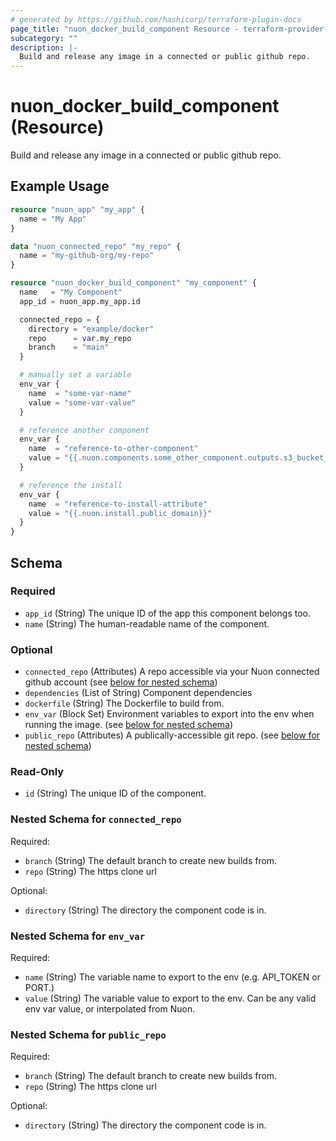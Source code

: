 ```yaml
---
# generated by https://github.com/hashicorp/terraform-plugin-docs
page_title: "nuon_docker_build_component Resource - terraform-provider-nuon"
subcategory: ""
description: |-
  Build and release any image in a connected or public github repo.
---
```


# nuon_docker_build_component (Resource)

Build and release any image in a connected or public github repo.

## Example Usage

```terraform
resource "nuon_app" "my_app" {
  name = "My App"
}

data "nuon_connected_repo" "my_repo" {
  name = "my-github-org/my-repo"
}

resource "nuon_docker_build_component" "my_component" {
  name   = "My Component"
  app_id = nuon_app.my_app.id

  connected_repo = {
    directory = "example/docker"
    repo      = var.my_repo
    branch    = "main"
  }

  # manually set a variable
  env_var {
    name  = "some-var-name"
    value = "some-var-value"
  }

  # reference another component
  env_var {
    name  = "reference-to-other-component"
    value = "{{.nuon.components.some_other_component.outputs.s3_bucket_name}}"
  }

  # reference the install
  env_var {
    name  = "reference-to-install-attribute"
    value = "{{.nuon.install.public_domain}}"
  }
}
```

<!-- schema generated by tfplugindocs -->
## Schema

### Required

- `app_id` (String) The unique ID of the app this component belongs too.
- `name` (String) The human-readable name of the component.

### Optional

- `connected_repo` (Attributes) A repo accessible via your Nuon connected github account (see [below for nested schema](#nestedatt--connected_repo))
- `dependencies` (List of String) Component dependencies
- `dockerfile` (String) The Dockerfile to build from.
- `env_var` (Block Set) Environment variables to export into the env when running the image. (see [below for nested schema](#nestedblock--env_var))
- `public_repo` (Attributes) A publically-accessible git repo. (see [below for nested schema](#nestedatt--public_repo))

### Read-Only

- `id` (String) The unique ID of the component.

<a id="nestedatt--connected_repo"></a>
### Nested Schema for `connected_repo`

Required:

- `branch` (String) The default branch to create new builds from.
- `repo` (String) The https clone url

Optional:

- `directory` (String) The directory the component code is in.


<a id="nestedblock--env_var"></a>
### Nested Schema for `env_var`

Required:

- `name` (String) The variable name to export to the env (e.g. API_TOKEN or PORT.)
- `value` (String) The variable value to export to the env. Can be any valid env var value, or interpolated from Nuon.


<a id="nestedatt--public_repo"></a>
### Nested Schema for `public_repo`

Required:

- `branch` (String) The default branch to create new builds from.
- `repo` (String) The https clone url

Optional:

- `directory` (String) The directory the component code is in.
